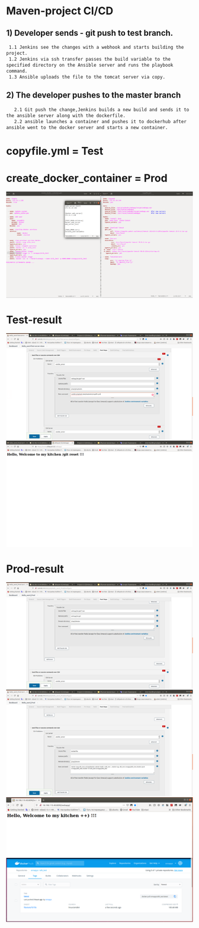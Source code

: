 
# Maven-project CI/CD

 ## 1) Developer sends - git push to test branch.
     1.1 Jenkins see the changes with a webhook and starts building the project.
     1.2 Jenkins via ssh transfer passes the build variable to the specified directory on the Ansible server and runs the playbook command.
     1.3 Ansible uploads the file to the tomcat server via copy.
     
 ## 2) The developer pushes to the master branch
       2.1 Git push the change,Jenkins builds a new build and sends it to the ansible server along with the dockerfile.
       2.2 ansible launches a container and pushes it to dockerhub after ansible went to the docker server and starts a new container.  
 
 
 
 # copyfile.yml = Test 
 
 # create_docker_container = Prod   
 
 ![Images](https://github.com/AlikMkrtchian/Project-CI-CD/blob/master/DeepinScreenshot_Navigator_20210318115825.png)
 
 
 # Test-result 
 
 ![Images](https://github.com/AlikMkrtchian/Project-CI-CD/blob/master/DeepinScreenshot_Navigator_20210318120712.png)
  ![Images](https://github.com/AlikMkrtchian/Project-CI-CD/blob/master/DeepinScreenshot_Navigator_20210318120301.png)
  
  
 # Prod-result
   ![Images](https://github.com/AlikMkrtchian/Project-CI-CD/blob/master/DeepinScreenshot_Navigator_20210318120218.png)
    ![Images](https://github.com/AlikMkrtchian/Project-CI-CD/blob/master/DeepinScreenshot_Navigator_20210318120227.png)
     ![Images](https://github.com/AlikMkrtchian/Project-CI-CD/blob/master/DeepinScreenshot_select-area_20210318124201.png)
     

